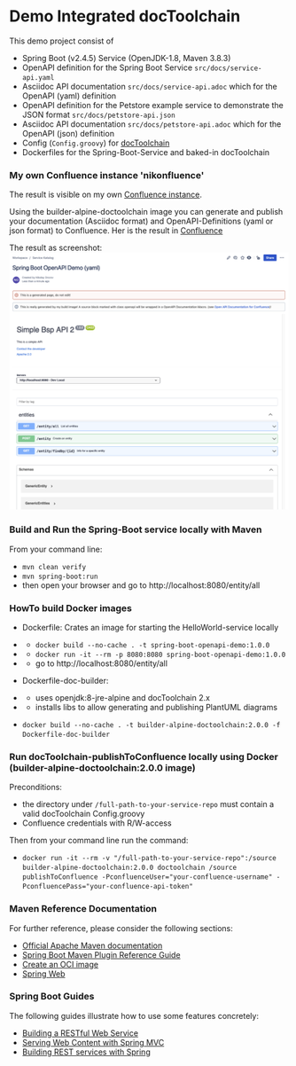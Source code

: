 # Demo Integrated docToolchain 

This demo project consist of
* Spring Boot (v2.4.5) Service (OpenJDK-1.8, Maven 3.8.3)
* OpenAPI definition for the Spring Boot Service `src/docs/service-api.yaml` 
* Asciidoc API documentation `src/docs/service-api.adoc` which for the OpenAPI (yaml)  definition
* OpenAPI definition for the Petstore example service to demonstrate the JSON format `src/docs/petstore-api.json`
* Asciidoc API documentation `src/docs/petstore-api.adoc` which for the OpenAPI (json) definition
* Config (`Config.groovy`) for [docToolchain](https://doctoolchain.github.io/docToolchain/)
* Dockerfiles for the Spring-Boot-Service and baked-in docToolchain 

### My own Confluence instance 'nikonfluence'
The result is visible on my own [Confluence instance](https://nikonfluence.atlassian.net).

Using the builder-alpine-doctoolchain image you can generate and publish your documentation (Asciidoc format) and OpenAPI-Definitions (yaml or json format) to Confluence.
Her is the result in [Confluence](https://nikonfluence.atlassian.net/l/c/wLy4m800)

The result as screenshot: ![](src/docs/images/Screenshot-Confluence-OpenApi.png)

### Build and Run the Spring-Boot service locally with Maven
From your command line:
* `mvn clean verify`
* `mvn spring-boot:run`
* then open your browser and go to http://localhost:8080/entity/all

### HowTo build Docker images

* Dockerfile: Crates an image for starting the HelloWorld-service locally
* * `docker build --no-cache . -t spring-boot-openapi-demo:1.0.0` 
* * `docker run -it --rm -p 8080:8080 spring-boot-openapi-demo:1.0.0`
* * go to http://localhost:8080/entity/all

* Dockerfile-doc-builder: 
* * uses openjdk:8-jre-alpine and docToolchain 2.x 
* * installs libs to allow generating and publishing PlantUML diagrams 
* `docker build --no-cache . -t builder-alpine-doctoolchain:2.0.0 -f Dockerfile-doc-builder`

### Run docToolchain-publishToConfluence locally using Docker (builder-alpine-doctoolchain:2.0.0 image)
Preconditions: 
* the directory under `/full-path-to-your-service-repo` must contain a valid docToolchain Config.groovy
* Confluence credentials with R/W-access

Then from your command line run the command: 
* `docker run -it --rm -v "/full-path-to-your-service-repo":/source builder-alpine-doctoolchain:2.0.0 doctoolchain /source publishToConfluence -PconfluenceUser="your-confluence-username" -PconfluencePass="your-confluence-api-token"`

### Maven Reference Documentation
For further reference, please consider the following sections:

* [Official Apache Maven documentation](https://maven.apache.org/guides/index.html)
* [Spring Boot Maven Plugin Reference Guide](https://docs.spring.io/spring-boot/docs/2.4.5/maven-plugin/reference/html/)
* [Create an OCI image](https://docs.spring.io/spring-boot/docs/2.4.5/maven-plugin/reference/html/#build-image)
* [Spring Web](https://docs.spring.io/spring-boot/docs/2.4.5/reference/htmlsingle/#boot-features-developing-web-applications)

### Spring Boot Guides
The following guides illustrate how to use some features concretely:

* [Building a RESTful Web Service](https://spring.io/guides/gs/rest-service/)
* [Serving Web Content with Spring MVC](https://spring.io/guides/gs/serving-web-content/)
* [Building REST services with Spring](https://spring.io/guides/tutorials/bookmarks/)
